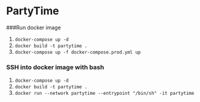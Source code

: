 # PartyTime

###Run docker image
1. ```docker-compose up -d```
2. ``docker build -t partytime .``
3. ```docker-compose up -f docker-compose.prod.yml up```


### SSH into docker image with bash
1. ```docker-compose up -d```
2. ``docker build -t partytime .``
3. ``docker run --network partytime --entrypoint "/bin/sh" -it partytime``

